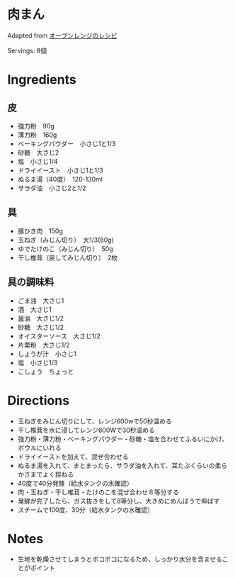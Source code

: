 # 肉まん

Adapted from [オーブンレンジのレシピ](#)

Servings: 8個

# Ingredients
## 皮
- 強力粉　90g
- 薄力粉　160g
- ベーキングパウダー　小さじ1と1/3
- 砂糖　大さじ2
- 塩　小さじ1/4
- ドライイースト　小さじ1と1/3
- ぬるま湯（40度）　120-130ml
- サラダ油　小さじ2と1/2
## 具
- 豚ひき肉　150g
- 玉ねぎ（みじん切り）　大1/3(80g)
- ゆでたけのこ（みじん切り）　50g
- 干し椎茸（戻してみじん切り）　2枚
## 具の調味料
- ごま油　大さじ1
- 酒　大さじ1
- 醤油　大さじ1/2
- 砂糖　大さじ1/2
- オイスターソース　大さじ1/2
- 片栗粉　大さじ1/2
- しょうが汁　小さじ1
- 塩　小さじ1/3
- こしょう　ちょっと
# Directions
- 玉ねぎをみじん切りにして、レンジ600wで50秒温める
- 干し椎茸を水に浸してレンジ600Wで30秒温める
- 強力粉・薄力粉・ベーキングパウダー・砂糖・塩を合わせてふるいにかけ、ボウルにいれる
- ドライイーストを加えて、混ぜ合わせる
- ぬるま湯を入れて、まとまったら、サラダ油を入れて、耳たぶくらいの柔らかさまでよく捏ねる
- 40度で40分発酵（給水タンクの水確認）
- 肉・玉ねぎ・干し椎茸・たけのこを混ぜ合わせ８等分する
- 発酵が完了したら、ガス抜きをして8等分し、大きめにめんぼうで伸ばす
- スチームで100度、30分（給水タンクの水確認）

# Notes
- 生地を乾燥させてしまうとボコボコになるため、しっかり水分を含ませることがポイント
